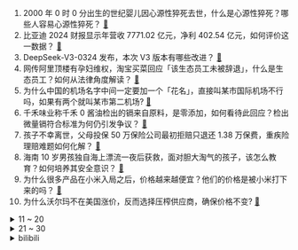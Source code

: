 1. 2000 年 0 时 0 分出生的世纪婴儿因心源性猝死去世，什么是心源性猝死？哪些人容易心源性猝死？ [:link:](https://www.zhihu.com/question/15658689284)
2. 比亚迪 2024 财报显示年营收 7771.02 亿元，净利 402.54 亿元，如何评价这一数据？ [:link:](https://www.zhihu.com/question/15679199781)
3. DeepSeek-V3-0324 发布，本次 V3 版本有哪些改进？ [:link:](https://www.zhihu.com/question/1887626597667952435)
4. 网传阿里顶楼有孕妇维权，淘宝买菜回应「该生态员工未被辞退」，什么是生态员工？如何从法律角度解读？ [:link:](https://www.zhihu.com/question/15678164353)
5. 为什么中国的机场名字中间一定要加一个「花名」，直接叫某市国际机场不行吗，如果有两个就叫某市第二机场? [:link:](https://www.zhihu.com/question/1887557709508898967)
6. 千禾味业称千禾 0 酱油检出的镉来自原料，是零添加，如何看待此回应？检出微量镉符合标准为何仍引发争议？ [:link:](https://www.zhihu.com/question/15650396575)
7. 孩子不幸离世，父母投保 50 万保险公司最初拒赔只退还 1.38 万保费，重疾险理赔难题如何化解？ [:link:](https://www.zhihu.com/question/15654002084)
8. 海南 10 岁男孩独自海上漂流一夜后获救，面对胆大淘气的孩子，该怎么教育？如何培养其安全意识？ [:link:](https://www.zhihu.com/question/15656085669)
9. 为什么很多产品在小米入局之后，价格越来越便宜？他们的价格是被小米打下来的吗？ [:link:](https://www.zhihu.com/question/15377254074)
10. 为什么沃尔玛不在美国涨价，反而选择压榨供应商，确保价格不变? [:link:](https://www.zhihu.com/question/14809138371)
<details>
<summary>11 ~ 20</summary>

11. 米哈游子公司蓝智盛丰科技注册资本由1.5亿增加至20.5亿，这个公司是干什么的？ [:link:](https://www.zhihu.com/question/1887371977599209594)
12. 歼-36突破了50吨，为什么我们要把战机研发的越来越重呢？战斗机越重就越好吗？ [:link:](https://www.zhihu.com/question/15522268602)
13. 法院判定韩国女团 NewJeans 属于其经纪公司，不得独立活动，这对该团后续的活动及发展有何影响？ [:link:](https://www.zhihu.com/question/15485181360)
14. 张颂文被曝把粉丝的信扔出车窗，如何看待他的这一行为？明星和粉丝界限应该怎么保持？ [:link:](https://www.zhihu.com/question/15657738223)
15. 为什么冰淇淋、巧克力等「安慰食物」，能让人感到开心？ [:link:](https://www.zhihu.com/question/14987354201)
16. 舍得酒业 2024 年营收同比降 24.41%，归母利润降 80.46%，什么原因造成业绩大幅下降？ [:link:](https://www.zhihu.com/question/1887453420669072694)
17. 山西「订婚强奸案」二审 25 日开庭，涉案男子羁押 22 个月零 16 天一直坚持无罪，具体情况如何？ [:link:](https://www.zhihu.com/question/15483705633)
18. 如何看待 2025F1 中国大奖赛三人被取消成绩？ [:link:](https://www.zhihu.com/question/15626656836)
19. 王健林 80 亿元股权被全部冻结，究竟怎么回事？万达现在面临哪些问题？ [:link:](https://www.zhihu.com/question/15657394578)
20. 5 岁男童被生母及男友打死案将开庭，生父称「只想重判两人」，两名被告人预计会受到什么判罚？ [:link:](https://www.zhihu.com/question/15651284489)
</details>
<details>
<summary>21 ~ 30</summary>

21. 网传远洋渔船船长在公海被船员杀害抛海，警方通报「犯罪嫌疑人已被控制，涉事船只正在返港」，具体情况如何？ [:link:](https://www.zhihu.com/question/15681008667)
22. 《甄嬛传》甄嬛明明不想入宫，为什么殿选时却以「嬛嬛一袅楚宫腰」介绍自己？ [:link:](https://www.zhihu.com/question/15395655867)
23. 国足下周主场打澳大利亚的世界杯预选赛，至少拿1分的概率有多大？ [:link:](https://www.zhihu.com/question/15578832446)
24. 据报道至少14个欧盟国家不愿放弃中国5G设备，是哪些国家？什么原因造成的？ [:link:](https://www.zhihu.com/question/15429870428)
25. 体制内晋升无望，也不想晋升，就想按部就班正点下班周末休息陪家人，但又不能跟领导明说，很煎熬，怎么办？ [:link:](https://www.zhihu.com/question/1885600625737327178)
26. 人真的一定要上班吗？如何破解「读书、上班、退休」的人生范式？ [:link:](https://www.zhihu.com/question/15667055388)
27. 假设美洲没有被殖民，美洲原住民是否能发展成现代国家？ [:link:](https://www.zhihu.com/question/658436075)
28. 《DOTA 2》到底是智商游戏还是认知游戏？ [:link:](https://www.zhihu.com/question/14712937233)
29. 如何煮一道简单美味的汤? [:link:](https://www.zhihu.com/question/38279918)
30. 以前人吃那么多碳水也不胖，为什么现代人却害怕进食碳水化合物呢? [:link:](https://www.zhihu.com/question/660487528)
</details><details>
<summary>bilibili</summary>

</details>